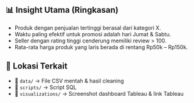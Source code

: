 ## 📊 Insight Utama (Ringkasan)

- Produk dengan penjualan tertinggi berasal dari kategori X.
- Waktu paling efektif untuk promosi adalah hari Jumat & Sabtu.
- Seller dengan rating tinggi cenderung memiliki review > 100.
- Rata-rata harga produk yang laris berada di rentang Rp50k – Rp150k.

## 📁 Lokasi Terkait

- 📂 `data/` → File CSV mentah & hasil cleaning
- 📂 `scripts/` → Script SQL
- 📂 `visualizations/` → Screenshot dashboard Tableau & link Tableau
